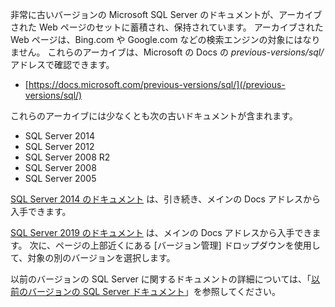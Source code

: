 非常に古いバージョンの Microsoft SQL Server のドキュメントが、アーカイブされた Web ページのセットに蓄積され、保持されています。 アーカイブされた Web ページは、Bing.com や Google.com などの検索エンジンの対象にはなりません。 これらのアーカイブは、Microsoft の Docs の _previous-versions/sql/_ アドレスで確認できます。

- [https://docs.microsoft.com/previous-versions/sql/](/previous-versions/sql/)

これらのアーカイブには少なくとも次の古いドキュメントが含まれます。

- SQL Server 2014
- SQL Server 2012
- SQL Server 2008 R2
- SQL Server 2008
- SQL Server 2005

[SQL Server 2014 のドキュメント](/previous-versions/sql/2014/index?view=sql-server-2014&preserve-view=true) は、引き続き、メインの Docs アドレスから入手できます。

<!--
FYI: In the following link syntax to SQL 2014 content, the two 'view' related parameters are entirely optional in this case. The reason is that 'sql/2014/' will never be a node for say SQL 2012 or SQL 2016 content URLs on Docs. Thus no distinction from 'view' values will ever be necessary.

[SQL Server 2014 documentation](/previous-versions/sql/2014/index?view=sql-server-2014&preserve-view=true) is still available on our main Docs address.
-->

[SQL Server 2019 のドキュメント](../../sql-server/index.yml?preserve-view=true&view=sql-server-ver15) は、メインの Docs アドレスから入手できます。 次に、ページの上部近くにある [バージョン管理] ドロップダウンを使用して、対象の別のバージョンを選択します。

以前のバージョンの SQL Server に関するドキュメントの詳細については、「[以前のバージョンの SQL Server ドキュメント](/previous-versions/sql/)」を参照してください。